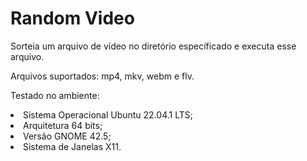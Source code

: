 <h1>Random Video</h1>

<p>
Sorteia um arquivo de vídeo no diretório específicado e executa esse arquivo.
</p>

<p>
Arquivos suportados: mp4, mkv, webm e flv.
</p>

<p>
Testado no ambiente:
</p>
<li>Sistema Operacional Ubuntu 22.04.1 LTS;</li>
<li>Arquitetura 64 bits;</li>
<li>Versão GNOME 42.5;</li>
<li>Sistema de Janelas X11.</li>